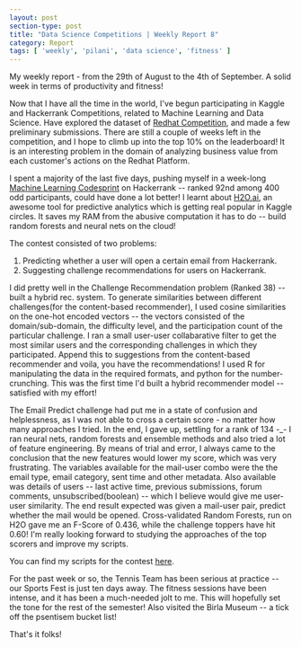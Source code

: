 ```yaml
---
layout: post
section-type: post
title: "Data Science Competitions | Weekly Report 8"
category: Report
tags: [ 'weekly', 'pilani', 'data science', 'fitness' ]
---
```


My weekly report - from the 29th of August to the 4th of September. A solid week in terms of productivity and fitness!

Now that I have all the time in the world, I've begun participating in Kaggle and Hackerrank Competitions, related to Machine Learning and Data Science. Have explored the dataset of [Redhat Competition](https://www.kaggle.com/c/predicting-red-hat-business-value/), and made a few preliminary submissions. There are still a couple of weeks left in the competition, and I hope to climb up into the top 10% on the leaderboard! It is an interesting problem in the domain of analyzing business value from each customer's actions on the Redhat Platform.

I spent a majority of the last five days, pushing myself in a week-long [Machine Learning Codesprint](https://www.hackerrank.com/contests/machine-learning-codesprint/) on Hackerrank -- ranked 92nd among 400 odd participants, could have done a lot better! I learnt about [H2O.ai](https://h2o.ai), an awesome tool for predictive analytics which is getting real popular in Kaggle circles. It saves my RAM from the abusive computation it has to do -- build random forests and neural nets on the cloud!

The contest consisted of two problems:
 1. Predicting whether a user will open a certain email from Hackerrank.
 2. Suggesting challenge recommendations for users on Hackerrank.

I did pretty well in the Challenge Recommendation problem (Ranked 38) -- built a hybrid rec. system. To generate similarities between different challenges(for the content-based recommender), I used cosine similarities on the one-hot encoded vectors -- the vectors consisted of the domain/sub-domain, the difficulty level, and the participation count of the particular challenge. I ran a small user-user collabarative filter to get the most similar users and the corresponding challenges in which they participated. Append this to suggestions from the content-based recommender and voila, you have the recommendations! I used R for manipulating the data in the required formats, and python for the number-crunching. This was the first time I'd built a hybrid recommender model -- satisfied with my effort!

The Email Predict challenge had put me in a state of confusion and helplessness, as I was not able to cross a certain score - no matter how many approaches I tried. In the end, I gave up, settling for a rank of 134 -_- I ran neural nets, random forests and ensemble methods and also tried a lot of feature engineering. By means of trial and error, I always came to the conclusion that the new features would lower my score, which was very frustrating. The variables available for the mail-user combo were the the email type, email category, sent time and other metadata. Also available was details of users -- last active time, previous submissions, forum comments, unsubscribed(boolean) -- which I believe would give me user-user similarity. The end result expected was given a mail-user pair, predict whether the mail would be opened. Cross-validated Random Forests, run on H2O gave me an F-Score of 0.436, while the challenge toppers have hit 0.60! I'm really looking forward to studying the approaches of the top scorers and improve my scripts.

You can find my scripts for the contest [here](https://github.com/shubh24/HRCodesprint).

For the past week or so, the Tennis Team has been serious at practice -- our Sports Fest is just ten days away. The fitness sessions have been intense, and it has been a much-needed jolt to me. This will hopefully set the tone for the rest of the semester! Also visited the Birla Museum -- a tick off the psentisem bucket list! 

That's it folks!







